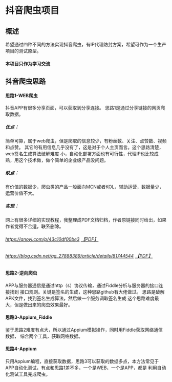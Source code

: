 # 抖音爬虫项目
## 概述

希望通过四种不同的方法实现抖音爬虫，有IP代理防封方案，希望可作为一个生产项目的测试原型。
#### 
**本项目只作为学习交流**

## 抖音爬虫思路

#### 思路1-WEB爬虫
抖音APP有很多分享页面，可以获取到分享连接。
思路1是通过分享链接的网页爬取数据。

##### 优点：
简单可靠，属于web爬虫，但是爬取的信息较少，有粉丝数、关注、点赞数、视频和点赞。
其它的有用信息几乎没有了，这是对于个人主页而言。这个思路清楚，web签名生成算法破解难度
小，自动化部署方面也有可行性，代理IP也比较成熟，用这个技术做，做个简单的企业级产品没问题。
##### 缺点：
有价值的数据少，爬虫类的产品一般面向MCN或者KOL，辅助运营，数据量少，运营价值不大。

##### 实现：
网上有很多详细的实现教程，我整理成PDF文档归档，作者原链接同时给出，如果作者觉得不合适，联系删除。
###### https://anoyi.com/p/43c10df00be3  [【PDF】](doc/1.zip)
###### https://blog.csdn.net/qq_27888389/article/details/81744544 [【PDF】](doc/2.zip)


#### 思路2-逆向爬虫
APP与服务器通信是通过http（s）协议传输，通过Fiddle分析与服务器的接口连接找到
接口规则。关键是签名的生成，这种思路github有大佬做过。
思路是破解APK文件，找到签名生成算法，然后做一个服务调取签名生成
这个思路难度最大，但是做出来的爬虫效果最好。

#### 思路3-Appium_Fiddle
鉴于思路2难度有点大，所以通过Appium模拟操作，同时用Fiddle获取网络通信数据，
综合两个工具，获取网络数据。

#### 思路4-Appium
只用Appium编程，直接获取数据，思路3可以获取的数据多点，本方法常见于
APP自动化测试，有点和思路1差不多，一个是WEB，一个是APP，都是
利用自动化测试工具完成爬虫。

